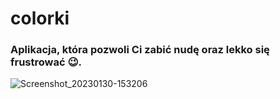 # colorki
### Aplikacja, która pozwoli Ci zabić nudę oraz lekko się frustrować 😉.
![Screenshot_20230130-153206](https://user-images.githubusercontent.com/67511608/215506233-dfa3a469-0638-44bf-9576-5481e8d939d8.png)
